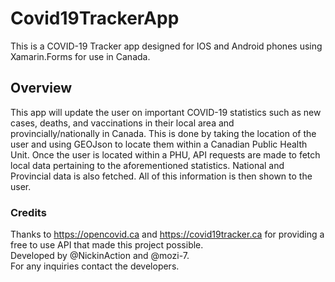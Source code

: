 # Covid19TrackerApp
This is a COVID-19 Tracker app designed for IOS and Android phones using Xamarin.Forms for use in Canada.
## Overview
This app will update the user on important COVID-19 statistics such as new cases, deaths, and vaccinations in their local area and provincially/nationally in Canada. 
This is done by taking the location of the user and using GEOJson to locate them within a Canadian Public Health Unit. 
Once the user is located within a PHU, API requests are made to fetch local data pertaining to the aforementioned statistics.
National and Provincial data is also fetched. All of this information is then shown to the user.
### Credits
Thanks to https://opencovid.ca and https://covid19tracker.ca for providing a free to use API that made this project possible.  
Developed by @NickinAction and @mozi-7.  
For any inquiries contact the developers.